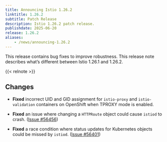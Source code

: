```yaml
---
title: Announcing Istio 1.26.2
linktitle: 1.26.2
subtitle: Patch Release
description: Istio 1.26.2 patch release.
publishdate: 2025-06-20
release: 1.26.2
aliases:
    - /news/announcing-1.26.2
---
```


This release contains bug fixes to improve robustness. This release note describes what’s different between Istio 1.26.1 and 1.26.2.

{{< relnote >}}

## Changes

- **Fixed** incorrect UID and GID assignment for `istio-proxy` and `istio-validation` containers on OpenShift when TPROXY mode is enabled.

- **Fixed** an issue where changing a `HTTPRoute` object could cause `istiod` to crash.
  ([Issue #56456](https://github.com/istio/istio/issues/56456))

- **Fixed** a race condition where status updates for Kubernetes objects could be missed by `istiod`.
  ([Issue #56401](https://github.com/istio/istio/issues/56401))
